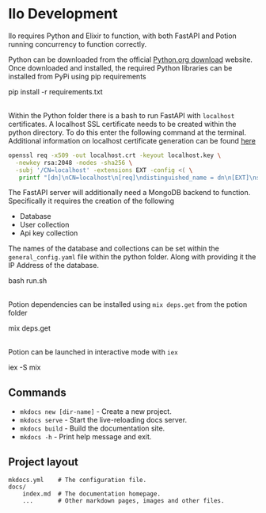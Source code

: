 # Ilo Development

Ilo requires Python and Elixir to function, with both FastAPI and Potion running concurrency to function correctly.

Python can be downloaded from the official <a href="https://www.python.org/downloads/">Python.org download</a> website.
Once downloaded and installed, the required Python libraries can be installed from PyPi using pip requirements

<div id="termynal" data-termynal>
    <span data-ty="input" data-ty-prompt="ilo/python $">pip install -r requirements.txt</span>
</div>

<br>

Within the Python folder there is a bash to run FastAPI with `localhost` certificates. A localhost SSL certificate needs to be created within the python directory. To do this enter the following command at the terminal. Additional information on localhost certificate generation can be found <a href="https://letsencrypt.org/docs/certificates-for-localhost/#making-and-trusting-your-own-certificates">here</a>

```bash
openssl req -x509 -out localhost.crt -keyout localhost.key \
  -newkey rsa:2048 -nodes -sha256 \
  -subj '/CN=localhost' -extensions EXT -config <( \
   printf "[dn]\nCN=localhost\n[req]\ndistinguished_name = dn\n[EXT]\nsubjectAltName=DNS:localhost\nkeyUsage=digitalSignature\nextendedKeyUsage=serverAuth")
```

The FastAPI server will additionally need a MongoDB backend to function. Specifically it requires the creation of the following

* Database
* User collection
* Api key collection

The names of the database and collections can be set within the `general_config.yaml` file within the python folder. Along with providing it the IP Address of the database.


<div id="termynal" data-termynal>
    <span data-ty="input" data-ty-prompt="ilo/python $">bash run.sh</span>
</div>

<br>

Potion dependencies can be installed using `mix deps.get` from the potion folder
<div id="termynal" data-termynal>
    <span data-ty="input" data-ty-prompt="ilo/elixir $">mix deps.get</span>
</div>

<br>

Potion can be launched in interactive mode with `iex`
<div id="termynal" data-termynal>
    <span data-ty="input" data-ty-prompt="ilo/elixir $">iex -S mix</span>
</div>

## Commands

* `mkdocs new [dir-name]` - Create a new project.
* `mkdocs serve` - Start the live-reloading docs server.
* `mkdocs build` - Build the documentation site.
* `mkdocs -h` - Print help message and exit.

## Project layout

    mkdocs.yml    # The configuration file.
    docs/
        index.md  # The documentation homepage.
        ...       # Other markdown pages, images and other files.
